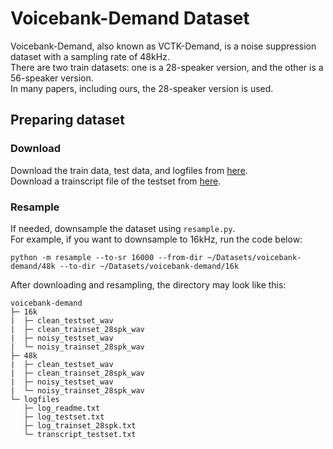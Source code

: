 # Voicebank-Demand Dataset
Voicebank-Demand, also known as VCTK-Demand, is a noise suppression dataset with a sampling rate of 48kHz.  
There are two train datasets: one is a 28-speaker version, and the other is a 56-speaker version.  
In many papers, including ours, the 28-speaker version is used.  

## Preparing dataset
### Download
Download the train data, test data, and logfiles from [here](https://datashare.ed.ac.uk/handle/10283/2791).  
Download a trainscript file of the testset from [here](https://github.com/aask1357/fastenhancer/releases/download/v1.0.0/transcript_testset.txt).

### Resample
If needed, downsample the dataset using `resample.py`.  
For example, if you want to downsample to 16kHz, run the code below:
<pre><code>python -m resample --to-sr 16000 --from-dir ~/Datasets/voicebank-demand/48k --to-dir ~/Datasets/voicebank-demand/16k</code></pre>
After downloading and resampling, the directory may look like this:
<pre><code>voicebank-demand
├─ 16k
|  ├─ clean_testset_wav
|  ├─ clean_trainset_28spk_wav
|  ├─ noisy_testset_wav
|  └─ noisy_trainset_28spk_wav
├─ 48k
|  ├─ clean_testset_wav
|  ├─ clean_trainset_28spk_wav
|  ├─ noisy_testset_wav
|  └─ noisy_trainset_28spk_wav
└─ logfiles
   ├─ log_readme.txt
   ├─ log_testset.txt
   ├─ log_trainset_28spk.txt
   └─ transcript_testset.txt</code></pre>  